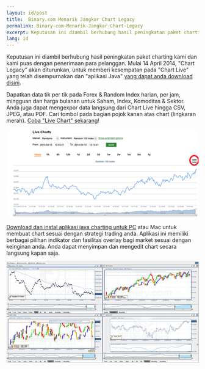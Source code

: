 ```yaml
---
layout: id/post
title:  Binary.com Menarik Jangkar Chart Legacy
permalink: Binary-com-Menarik-Jangkar-Chart-Legacy
excerpt: Keputusan ini diambil berhubung hasil peningkatan paket charting kami dan kami puas dengan penerimaan para pelanggan. Mulai 14 April 2014, "Chart Legacy" akan diturunkan, untuk memberi kesempatan pada "Chart Live" yang telah disempurnakan dan "aplikasi Java" yang dapat anda download disini.
lang: id
---
```


Keputusan ini diambil berhubung hasil peningkatan paket charting kami dan kami puas dengan penerimaan para pelanggan. Mulai 14 April 2014, "Chart Legacy" akan diturunkan, untuk memberi kesempatan pada "Chart Live" yang telah disempurnakan dan "aplikasi Java" [yang dapat anda download disini](https://www.binary.com/c/chart_application.cgi?l=ID&utm_medium=social&utm_source=blog&utm_content=whatsnew).

Dapatkan data tik per tik pada Forex & Random Index harian, per jam, mingguan dan harga bulanan untuk Saham, Index, Komoditas & Sektor. Anda juga dapat mengexpor data langsung dari Chart Live hingga CSV, JPEG, atau PDF. Cari tombol pada bagian pojok kanan atas chart (lingkaran merah). [Coba "Live Chart" sekarang](https://www.binary.com/c/livechart.cgi?l=ID#R_100:10min&utm_medium=social&utm_source=blog&utm_content=whatsnew)!

[![](/post_images/592847.png)](https://www.binary.com/c/livechart.cgi?l=ID#R_100:10min&utm_medium=social&utm_source=blog&utm_content=whatsnew)

[Download dan instal aplikasi java charting untuk PC](https://www.binary.com/c/chart_application.cgi?l=ID&utm_medium=social&utm_source=blog&utm_content=whatsnew) atau Mac untuk membuat chart sesuai dengan strategi trading anda. Aplikasi ini memiliki berbagai pilihan indikator dan fasilitas overlay bagi market sesuai dengan keinginan anda. Anda dapat menyimpan dan mengedit chart secara langsung kapan saja.

[![](/post_images/4626021_orig.jpg)](https://www.binary.com/c/chart_application.cgi?l=ID&utm_medium=social&utm_source=blog&utm_content=whatsnew)
